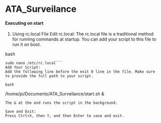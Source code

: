# ATA_Surveilance
 
#### Executing on start

1. Using rc.local File
Edit rc.local:
The rc.local file is a traditional method for running commands at startup. You can add your script to this file to run it on boot.

bash
```
sudo nano /etc/rc.local```
Add Your Script:
Add the following line before the exit 0 line in the file. Make sure to provide the full path to your script.

bash

```
/home/pi/Documents/ATA_Surveilance/start.sh &
```
The & at the end runs the script in the background.

Save and Exit:
Press Ctrl+X, then Y, and then Enter to save and exit.